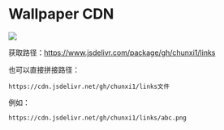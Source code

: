 # Wallpaper CDN

[![](https://data.jsdelivr.com/v1/package/gh/chunxi1/links/badge)](https://www.jsdelivr.com/package/gh/chunxi1/links)

获取路径：https://www.jsdelivr.com/package/gh/chunxi1/links

也可以直接拼接路径：

```
https://cdn.jsdelivr.net/gh/chunxi1/links文件
```

例如：

```
https://cdn.jsdelivr.net/gh/chunxi1/links/abc.png
```
